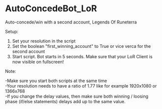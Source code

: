 # AutoConcedeBot_LoR
Auto-concede/win with a second account, Legends Of Runeterra

Setup:
1) Set your resolution in the script
2) Set the boolean "first_winning_account" to True or vice verca for the second account
3) Start script. Bot starts in 5 seconds. Make sure that your LoR Client is now visible on fullscreen! 


Note:

-Make sure you start both scripts at the same time  
-Your resolution needs to have a ratio of 1.77 like for example 1920x1080 or 1366x768  
-If you change the delay values, then make sure both winning / loosing phase (if/else statements) delays add up to the same value.  


